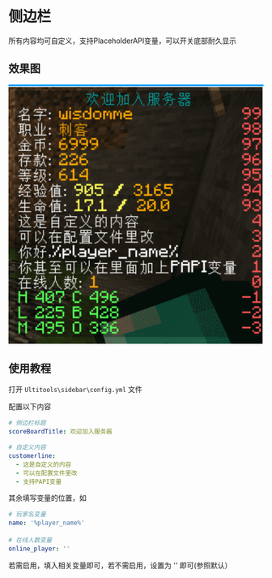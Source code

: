 # 侧边栏

所有内容均可自定义，支持PlaceholderAPI变量，可以开关底部耐久显示

## 效果图

![](/assets/侧边栏.png)

## 使用教程

打开 ` Ultitools\sidebar\config.yml ` 文件

配置以下内容

```yaml
# 侧边栏标题
scoreBoardTitle: 欢迎加入服务器
```

```yaml
# 自定义内容
customerline:
  - 这是自定义的内容
  - 可以在配置文件里改
  - 支持PAPI变量
```

其余填写变量的位置，如

```yaml
# 玩家名变量
name: '%player_name%'

# 在线人数变量
online_player: ''
```

若需启用，填入相关变量即可，若不需启用，设置为 '' 即可\(参照默认）

